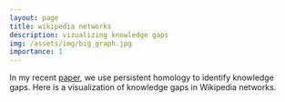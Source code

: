 ```yaml
---
layout: page
title: wikipedia networks
description: vizualizing knowledge gaps
img: /assets/img/big_graph.jpg
importance: 1
---
```


<script type="text/javascript" src="https://d3js.org/d3.v3.min.js"></script>
<script type="text/javascript" src="/assets/js/wikinet_viz.js"></script>

In my recent <a href='http://arxiv.org/abs/2010.08381' target='blank'>paper</a>,
 we use persistent homology to identify knowledge gaps. Here is a visualization
 of knowledge gaps in Wikipedia networks.

<div class="viz"></div>

<script type="text/javascript">

var sampleSVG = d3.select('.viz')
        .append('svg')
        .attr({width: 600, height: 100});

var data = d3.range(5).map(function(d, i){ return ~~(Math.random()*100); })

sampleSVG.selectAll('circle')
        .data(data)
        .enter().append('circle')
        .style({stroke: 'gray', fill: 'aliceblue'})
        .attr({r: 40, cx: function(d, i){ return i*100 + 50; }, cy: 50})
        .call(d3.helper.tooltip()
            .attr({class: function(d, i) { return d + ' ' +  i + ' A'; }})
            .style({color: 'blue'})
            .text(function(d, i){ return 'value: '+d; })
        )
        .on('mouseover', function(d, i){ d3.select(this).style({fill: 'skyblue'}); })
        .on('mouseout', function(d, i){ d3.select(this).style({fill: 'aliceblue'}); });

</script>
